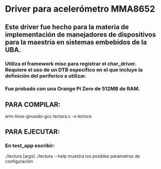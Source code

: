 # Driver para acelerómetro MMA8652
## Este driver fue hecho para la materia de implementación de manejadores de dispositivos para la maestría en sistemas embebidos de la UBA.
### Utiliza el framework misc para registrar el char_driver. Requiere el uso de un DTB específico en el que incluye la definición del periferíco a utilizar.
### Fue probado con una Orange Pi Zero de 512MB de RAM.

## PARA COMPILAR:
arm-linux-gnueabi-gcc lectura.c -o lectura
## PARA EJECUTAR:
### En test_app escribir:
./lectura [args]
./lectura --help muestra los posibles parámetros de configuración
